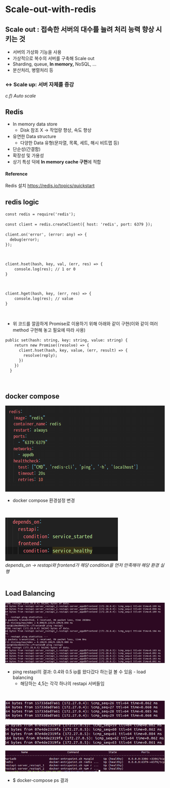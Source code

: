 # Scale-out-with-redis

## Scale out : 접속한 서버의 대수를 늘려 처리 능력 향상 시키는 것

- 서버의 가상화 기능을 사용
- 가상적으로 복수의 서버를 구축해 Scale out
- Sharding, queue, **In memory,** NoSQL, ...
- 분산처리, 병렬처리 등

### ↔ Scale up: 서버 자체를 증강

*c.f) Auto scale*

## Redis

- In memory data store
    - Disk 참조 X → 작업량 향상, 속도 향상
- 유연한 Data structure
    - 다양한 Data 유형(문자열, 목록, 세트, 해시 비트맵 등)
- 단순성(간결함)
- 확장성 및 가용성
- 상기 특성 덕에 **In memory cache 구현**에 적합

#### Reference
Redis 설치 https://redis.io/topics/quickstart


## redis logic

```
const redis = require('redis');

const client = redis.createClient({ host: 'redis', port: 6379 });

client.on('error', (error: any) => {
  debug(error);
});
```
<br>

```
client.hset(hash, key, val, (err, res) => {
    console.log(res); // 1 or 0
}
```

<br>

```
client.hget(hash, key, (err, res) => {
    console.log(res); // value
}
```

<br>

* 위 코드를 깔끔하게 Promise로 이용하기 위해 아래와 같이 구현(이와 같이 여러 method 구현해 놓고 필요에 따라 사용)
```
public set(hash: string, key: string, value: string) {
    return new Promise((resolve) => {
      client.hset(hash, key, value, (err, result) => {
        resolve(reply);
      })
    })
  }
```
          
<br>

## docker compose
 <img src = "./images/dockercompose.png"><br>
* docker compose 환경설정 변경<br>
 <br>
 
 <img src = "./images/dependson.png"><br>
*depends_on -> restapi와 frontend가 해당 condition을 먼저 만족해야 해당 환경 실행*<br>
 <br>
 
## Load Balancing
 <img src = "./images/loadbalancing.png"><br>
 * ping restapi의 결과: 0.4와 0.5 ip를 왔다갔다 하는걸 볼 수 있음 - load balancing
    * 해당하는 4,5는 각각 하나의 restapi 서버들임<br>
 <br>

 <img src = "./images/restapi1.png"><br>
 
 <img src = "./images/restapi2.png"><br>
 
 
 <img src = "./images/dockercontainer.png"><br>
 * $ docker-compose ps 결과<br>
<br>
